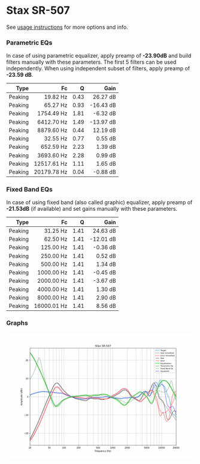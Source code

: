 # Stax SR-507
See [usage instructions](https://github.com/jaakkopasanen/AutoEq#usage) for more options and info.

### Parametric EQs
In case of using parametric equalizer, apply preamp of **-23.90dB** and build filters manually
with these parameters. The first 5 filters can be used independently.
When using independent subset of filters, apply preamp of **-23.59 dB**.

| Type    | Fc          |    Q | Gain      |
|--------:|------------:|-----:|----------:|
| Peaking | 19.82 Hz    | 0.43 | 26.27 dB  |
| Peaking | 65.27 Hz    | 0.93 | -16.43 dB |
| Peaking | 1754.49 Hz  | 1.81 | -6.32 dB  |
| Peaking | 6412.70 Hz  | 1.49 | -13.97 dB |
| Peaking | 8879.60 Hz  | 0.44 | 12.19 dB  |
| Peaking | 32.55 Hz    | 0.77 | 0.55 dB   |
| Peaking | 652.59 Hz   | 2.23 | 1.39 dB   |
| Peaking | 3693.60 Hz  | 2.28 | 0.99 dB   |
| Peaking | 12517.61 Hz | 1.11 | 1.65 dB   |
| Peaking | 20179.78 Hz | 0.04 | -0.88 dB  |

### Fixed Band EQs
In case of using fixed band (also called graphic) equalizer, apply preamp of **-21.53dB**
(if available) and set gains manually with these parameters.

| Type    | Fc          |    Q | Gain      |
|--------:|------------:|-----:|----------:|
| Peaking | 31.25 Hz    | 1.41 | 24.63 dB  |
| Peaking | 62.50 Hz    | 1.41 | -12.01 dB |
| Peaking | 125.00 Hz   | 1.41 | -0.36 dB  |
| Peaking | 250.00 Hz   | 1.41 | 0.52 dB   |
| Peaking | 500.00 Hz   | 1.41 | 1.34 dB   |
| Peaking | 1000.00 Hz  | 1.41 | -0.45 dB  |
| Peaking | 2000.00 Hz  | 1.41 | -3.67 dB  |
| Peaking | 4000.00 Hz  | 1.41 | 1.30 dB   |
| Peaking | 8000.00 Hz  | 1.41 | 2.90 dB   |
| Peaking | 16000.01 Hz | 1.41 | 8.56 dB   |

### Graphs
![](./Stax%20SR-507.png)